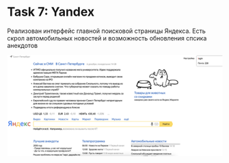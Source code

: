 # Task 7: Yandex

Реализован интерфейс главной поисковой страницы Яндекса. Есть скрол автомобильных новостей и 
возможность обновления спсика анекдотов


![alt](https://github.com/nilaev/frontend-yandex/blob/main/images/ux-07-1.png)
